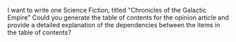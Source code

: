 I want to write one Science Fiction, titled "Chronicles of the Galactic Empire" Could you generate the table of contents for the opinion article and provide a detailed explanation of the dependencies between the items in the table of contents?
